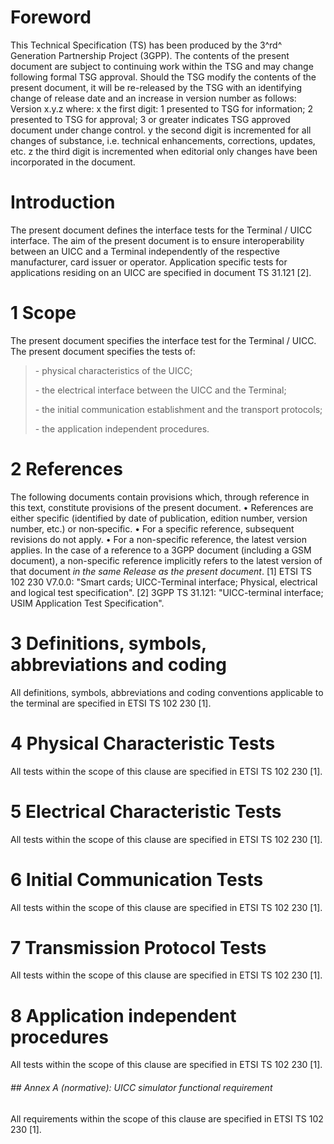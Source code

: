 # Foreword
This Technical Specification (TS) has been produced by the 3^rd^ Generation
Partnership Project (3GPP).
The contents of the present document are subject to continuing work within the
TSG and may change following formal TSG approval. Should the TSG modify the
contents of the present document, it will be re-released by the TSG with an
identifying change of release date and an increase in version number as
follows:
Version x.y.z
where:
x the first digit:
1 presented to TSG for information;
2 presented to TSG for approval;
3 or greater indicates TSG approved document under change control.
y the second digit is incremented for all changes of substance, i.e. technical
enhancements, corrections, updates, etc.
z the third digit is incremented when editorial only changes have been
incorporated in the document.
# Introduction
The present document defines the interface tests for the Terminal / UICC
interface.
The aim of the present document is to ensure interoperability between an UICC
and a Terminal independently of the respective manufacturer, card issuer or
operator.
Application specific tests for applications residing on an UICC are specified
in document TS 31.121 [2].
# 1 Scope
The present document specifies the interface test for the Terminal / UICC.
The present document specifies the tests of:
> \- physical characteristics of the UICC;
>
> \- the electrical interface between the UICC and the Terminal;
>
> \- the initial communication establishment and the transport protocols;
>
> \- the application independent procedures.
# 2 References
The following documents contain provisions which, through reference in this
text, constitute provisions of the present document.
• References are either specific (identified by date of publication, edition
number, version number, etc.) or non‑specific.
• For a specific reference, subsequent revisions do not apply.
• For a non-specific reference, the latest version applies. In the case of a
reference to a 3GPP document (including a GSM document), a non-specific
reference implicitly refers to the latest version of that document _in the
same Release as the present document_.
[1] ETSI TS 102 230 V7.0.0: \"Smart cards; UICC-Terminal interface; Physical,
electrical and logical test specification\".
[2] 3GPP TS 31.121: \"UICC-terminal interface; USIM Application Test
Specification\".
# 3 Definitions, symbols, abbreviations and coding
All definitions, symbols, abbreviations and coding conventions applicable to
the terminal are specified in ETSI TS 102 230 [1].
# 4 Physical Characteristic Tests
All tests within the scope of this clause are specified in ETSI TS 102 230
[1].
# 5 Electrical Characteristic Tests
All tests within the scope of this clause are specified in ETSI TS 102 230
[1].
# 6 Initial Communication Tests
All tests within the scope of this clause are specified in ETSI TS 102 230
[1].
# 7 Transmission Protocol Tests
All tests within the scope of this clause are specified in ETSI TS 102 230
[1].
# 8 Application independent procedures
All tests within the scope of this clause are specified in ETSI TS 102 230
[1].
###### ## Annex A (normative): UICC simulator functional requirement
All requirements within the scope of this clause are specified in ETSI TS 102
230 [1].
#